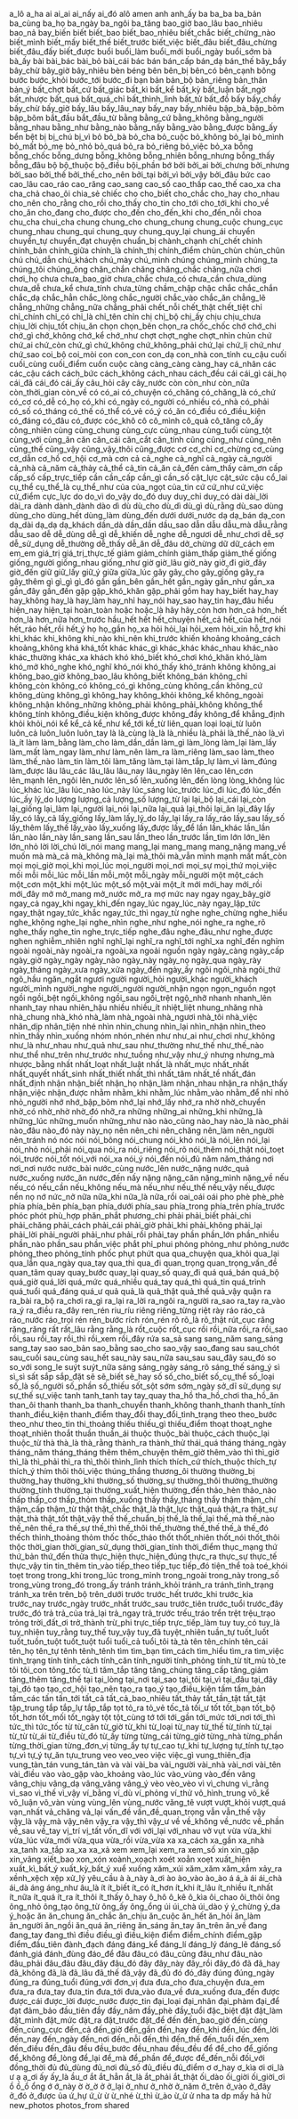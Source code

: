 a_lô
a_ha
ai
ai_ai
ai_nấy
ai_đó
alô
amen
anh
anh_ấy
ba
ba_ba
ba_bản
ba_cùng
ba_họ
ba_ngày
ba_ngôi
ba_tăng
bao_giờ
bao_lâu
bao_nhiêu
bao_nả
bay_biến
biết
biết_bao
biết_bao_nhiêu
biết_chắc
biết_chừng_nào
biết_mình
biết_mấy
biết_thế
biết_trước
biết_việc
biết_đâu
biết_đâu_chừng
biết_đâu_đấy
biết_được
buổi
buổi_làm
buổi_mới
buổi_ngày
buổi_sớm
bà
bà_ấy
bài
bài_bác
bài_bỏ
bài_cái
bác
bán
bán_cấp
bán_dạ
bán_thế
bây_bẩy
bây_chừ
bây_giờ
bây_nhiêu
bèn
béng
bên
bên_bị
bên_có
bên_cạnh
bông
bước
bước_khỏi
bước_tới
bước_đi
bạn
bản
bản_bộ
bản_riêng
bản_thân
bản_ý
bất_chợt
bất_cứ
bất_giác
bất_kì
bất_kể
bất_kỳ
bất_luận
bất_ngờ
bất_nhược
bất_quá
bất_quá_chỉ
bất_thình_lình
bất_tử
bất_đồ
bấy
bấy_chầy
bấy_chừ
bấy_giờ
bấy_lâu
bấy_lâu_nay
bấy_nay
bấy_nhiêu
bập_bà_bập_bõm
bập_bõm
bắt_đầu
bắt_đầu_từ
bằng
bằng_cứ
bằng_không
bằng_người
bằng_nhau
bằng_như
bằng_nào
bằng_nấy
bằng_vào
bằng_được
bằng_ấy
bển
bệt
bị
bị_chú
bị_vì
bỏ
bỏ_bà
bỏ_cha
bỏ_cuộc
bỏ_không
bỏ_lại
bỏ_mình
bỏ_mất
bỏ_mẹ
bỏ_nhỏ
bỏ_quá
bỏ_ra
bỏ_riêng
bỏ_việc
bỏ_xa
bỗng
bỗng_chốc
bỗng_dưng
bỗng_không
bỗng_nhiên
bỗng_nhưng
bỗng_thấy
bỗng_đâu
bộ
bộ_thuộc
bộ_điều
bội_phần
bớ
bởi
bởi_ai
bởi_chưng
bởi_nhưng
bởi_sao
bởi_thế
bởi_thế_cho_nên
bởi_tại
bởi_vì
bởi_vậy
bởi_đâu
bức
cao
cao_lâu
cao_ráo
cao_răng
cao_sang
cao_số
cao_thấp
cao_thế
cao_xa
cha
cha_chả
chao_ôi
chia_sẻ
chiếc
cho
cho_biết
cho_chắc
cho_hay
cho_nhau
cho_nên
cho_rằng
cho_rồi
cho_thấy
cho_tin
cho_tới
cho_tới_khi
cho_về
cho_ăn
cho_đang
cho_được
cho_đến
cho_đến_khi
cho_đến_nỗi
choa
chu_cha
chui_cha
chung
chung_cho
chung_chung
chung_cuộc
chung_cục
chung_nhau
chung_qui
chung_quy
chung_quy_lại
chung_ái
chuyển
chuyển_tự
chuyển_đạt
chuyện
chuẩn_bị
chành_chạnh
chí_chết
chính
chính_bản
chính_giữa
chính_là
chính_thị
chính_điểm
chùn_chùn
chùn_chũn
chú
chú_dẫn
chú_khách
chú_mày
chú_mình
chúng
chúng_mình
chúng_ta
chúng_tôi
chúng_ông
chăn_chắn
chăng
chăng_chắc
chăng_nữa
chơi
chơi_họ
chưa
chưa_bao_giờ
chưa_chắc
chưa_có
chưa_cần
chưa_dùng
chưa_dễ
chưa_kể
chưa_tính
chưa_từng
chầm_chập
chậc
chắc
chắc_chắn
chắc_dạ
chắc_hẳn
chắc_lòng
chắc_người
chắc_vào
chắc_ăn
chẳng_lẽ
chẳng_những
chẳng_nữa
chẳng_phải
chết_nỗi
chết_thật
chết_tiệt
chỉ
chỉ_chính
chỉ_có
chỉ_là
chỉ_tên
chỉn
chị
chị_bộ
chị_ấy
chịu
chịu_chưa
chịu_lời
chịu_tốt
chịu_ăn
chọn
chọn_bên
chọn_ra
chốc_chốc
chớ
chớ_chi
chớ_gì
chớ_không
chớ_kể
chớ_như
chợt
chợt_nghe
chợt_nhìn
chủn
chứ
chứ_ai
chứ_còn
chứ_gì
chứ_không
chứ_không_phải
chứ_lại
chứ_lị
chứ_như
chứ_sao
coi_bộ
coi_mòi
con
con_con
con_dạ
con_nhà
con_tính
cu_cậu
cuối
cuối_cùng
cuối_điểm
cuốn
cuộc
càng
càng_càng
càng_hay
cá_nhân
các
các_cậu
cách
cách_bức
cách_không
cách_nhau
cách_đều
cái
cái_gì
cái_họ
cái_đã
cái_đó
cái_ấy
câu_hỏi
cây
cây_nước
còn
còn_như
còn_nữa
còn_thời_gian
còn_về
có
có_ai
có_chuyện
có_chăng
có_chăng_là
có_chứ
có_cơ
có_dễ
có_họ
có_khi
có_ngày
có_người
có_nhiều
có_nhà
có_phải
có_số
có_tháng
có_thế
có_thể
có_vẻ
có_ý
có_ăn
có_điều
có_điều_kiện
có_đáng
có_đâu
có_được
cóc_khô
cô
cô_mình
cô_quả
cô_tăng
cô_ấy
công_nhiên
cùng
cùng_chung
cùng_cực
cùng_nhau
cùng_tuổi
cùng_tột
cùng_với
cùng_ăn
căn
căn_cái
căn_cắt
căn_tính
cũng
cũng_như
cũng_nên
cũng_thế
cũng_vậy
cũng_vậy_thôi
cũng_được
cơ
cơ_chỉ
cơ_chừng
cơ_cùng
cơ_dẫn
cơ_hồ
cơ_hội
cơ_mà
cơn
cả
cả_nghe
cả_nghĩ
cả_ngày
cả_người
cả_nhà
cả_năm
cả_thảy
cả_thể
cả_tin
cả_ăn
cả_đến
cảm_thấy
cảm_ơn
cấp
cấp_số
cấp_trực_tiếp
cần
cần_cấp
cần_gì
cần_số
cật_lực
cật_sức
cậu
cổ_lai
cụ_thể
cụ_thể_là
cụ_thể_như
của
của_ngọt
của_tin
cứ
cứ_như
cứ_việc
cứ_điểm
cực_lực
do
do_vì
do_vậy
do_đó
duy
duy_chỉ
duy_có
dài
dài_lời
dài_ra
dành
dành_dành
dào
dì
dù
dù_cho
dù_dì
dù_gì
dù_rằng
dù_sao
dùng
dùng_cho
dùng_hết
dùng_làm
dùng_đến
dưới
dưới_nước
dạ
dạ_bán
dạ_con
dạ_dài
dạ_dạ
dạ_khách
dần_dà
dần_dần
dầu_sao
dẫn
dẫu
dẫu_mà
dẫu_rằng
dẫu_sao
dễ
dễ_dùng
dễ_gì
dễ_khiến
dễ_nghe
dễ_ngươi
dễ_như_chơi
dễ_sợ
dễ_sử_dụng
dễ_thường
dễ_thấy
dễ_ăn
dễ_đâu
dở_chừng
dữ
dữ_cách
em
em_em
giá_trị
giá_trị_thực_tế
giảm
giảm_chính
giảm_thấp
giảm_thế
giống
giống_người
giống_nhau
giống_như
giờ
giờ_lâu
giờ_này
giờ_đi
giờ_đây
giờ_đến
giữ
giữ_lấy
giữ_ý
giữa
giữa_lúc
gây
gây_cho
gây_giống
gây_ra
gây_thêm
gì
gì_gì
gì_đó
gần
gần_bên
gần_hết
gần_ngày
gần_như
gần_xa
gần_đây
gần_đến
gặp
gặp_khó_khăn
gặp_phải
gồm
hay
hay_biết
hay_hay
hay_không
hay_là
hay_làm
hay_nhỉ
hay_nói
hay_sao
hay_tin
hay_đâu
hiểu
hiện_nay
hiện_tại
hoàn_toàn
hoặc
hoặc_là
hãy
hãy_còn
hơn
hơn_cả
hơn_hết
hơn_là
hơn_nữa
hơn_trước
hầu_hết
hết
hết_chuyện
hết_cả
hết_của
hết_nói
hết_ráo
hết_rồi
hết_ý
họ
họ_gần
họ_xa
hỏi
hỏi_lại
hỏi_xem
hỏi_xin
hỗ_trợ
khi
khi_khác
khi_không
khi_nào
khi_nên
khi_trước
khiến
khoảng
khoảng_cách
khoảng_không
khá
khá_tốt
khác
khác_gì
khác_khác
khác_nhau
khác_nào
khác_thường
khác_xa
khách
khó
khó_biết
khó_chơi
khó_khăn
khó_làm
khó_mở
khó_nghe
khó_nghĩ
khó_nói
khó_thấy
khó_tránh
không
không_ai
không_bao_giờ
không_bao_lâu
không_biết
không_bán
không_chỉ
không_còn
không_có
không_có_gì
không_cùng
không_cần
không_cứ
không_dùng
không_gì
không_hay
không_khỏi
không_kể
không_ngoài
không_nhận
không_những
không_phải
không_phải_không
không_thể
không_tính
không_điều_kiện
không_được
không_đầy
không_để
khẳng_định
khỏi
khỏi_nói
kể
kể_cả
kể_như
kể_tới
kể_từ
liên_quan
loại
loại_từ
luôn
luôn_cả
luôn_luôn
luôn_tay
là
là_cùng
là_là
là_nhiều
là_phải
là_thế_nào
là_vì
là_ít
làm
làm_bằng
làm_cho
làm_dần_dần
làm_gì
làm_lòng
làm_lại
làm_lấy
làm_mất
làm_ngay
làm_như
làm_nên
làm_ra
làm_riêng
làm_sao
làm_theo
làm_thế_nào
làm_tin
làm_tôi
làm_tăng
làm_tại
làm_tắp_lự
làm_vì
làm_đúng
làm_được
lâu
lâu_các
lâu_lâu
lâu_nay
lâu_ngày
lên
lên_cao
lên_cơn
lên_mạnh
lên_ngôi
lên_nước
lên_số
lên_xuống
lên_đến
lòng
lòng_không
lúc
lúc_khác
lúc_lâu
lúc_nào
lúc_này
lúc_sáng
lúc_trước
lúc_đi
lúc_đó
lúc_đến
lúc_ấy
lý_do
lượng
lượng_cả
lượng_số
lượng_từ
lại
lại_bộ
lại_cái
lại_còn
lại_giống
lại_làm
lại_người
lại_nói
lại_nữa
lại_quả
lại_thôi
lại_ăn
lại_đây
lấy
lấy_có
lấy_cả
lấy_giống
lấy_làm
lấy_lý_do
lấy_lại
lấy_ra
lấy_ráo
lấy_sau
lấy_số
lấy_thêm
lấy_thế
lấy_vào
lấy_xuống
lấy_được
lấy_để
lần
lần_khác
lần_lần
lần_nào
lần_này
lần_sang
lần_sau
lần_theo
lần_trước
lần_tìm
lớn
lớn_lên
lớn_nhỏ
lời
lời_chú
lời_nói
mang
mang_lại
mang_mang
mang_nặng
mang_về
muốn
mà
mà_cả
mà_không
mà_lại
mà_thôi
mà_vẫn
mình
mạnh
mất
mất_còn
mọi
mọi_giờ
mọi_khi
mọi_lúc
mọi_người
mọi_nơi
mọi_sự
mọi_thứ
mọi_việc
mối
mỗi
mỗi_lúc
mỗi_lần
mỗi_một
mỗi_ngày
mỗi_người
một
một_cách
một_cơn
một_khi
một_lúc
một_số
một_vài
một_ít
mới
mới_hay
mới_rồi
mới_đây
mở
mở_mang
mở_nước
mở_ra
mợ
mức
nay
ngay
ngay_bây_giờ
ngay_cả
ngay_khi
ngay_khi_đến
ngay_lúc
ngay_lúc_này
ngay_lập_tức
ngay_thật
ngay_tức_khắc
ngay_tức_thì
ngay_từ
nghe
nghe_chừng
nghe_hiểu
nghe_không
nghe_lại
nghe_nhìn
nghe_như
nghe_nói
nghe_ra
nghe_rõ
nghe_thấy
nghe_tin
nghe_trực_tiếp
nghe_đâu
nghe_đâu_như
nghe_được
nghen
nghiễm_nhiên
nghĩ
nghĩ_lại
nghĩ_ra
nghĩ_tới
nghĩ_xa
nghĩ_đến
nghỉm
ngoài
ngoài_này
ngoài_ra
ngoài_xa
ngoải
nguồn
ngày
ngày_càng
ngày_cấp
ngày_giờ
ngày_ngày
ngày_nào
ngày_này
ngày_nọ
ngày_qua
ngày_rày
ngày_tháng
ngày_xưa
ngày_xửa
ngày_đến
ngày_ấy
ngôi
ngôi_nhà
ngôi_thứ
ngõ_hầu
ngăn_ngắt
ngươi
người
người_hỏi
người_khác
người_khách
người_mình
người_nghe
người_người
người_nhận
ngọn
ngọn_nguồn
ngọt
ngồi
ngồi_bệt
ngồi_không
ngồi_sau
ngồi_trệt
ngộ_nhỡ
nhanh
nhanh_lên
nhanh_tay
nhau
nhiên_hậu
nhiều
nhiều_ít
nhiệt_liệt
nhung_nhăng
nhà
nhà_chung
nhà_khó
nhà_làm
nhà_ngoài
nhà_ngươi
nhà_tôi
nhà_việc
nhân_dịp
nhân_tiện
nhé
nhìn
nhìn_chung
nhìn_lại
nhìn_nhận
nhìn_theo
nhìn_thấy
nhìn_xuống
nhóm
nhón_nhén
như
như_ai
như_chơi
như_không
như_là
như_nhau
như_quả
như_sau
như_thường
như_thế
như_thế_nào
như_thể
như_trên
như_trước
như_tuồng
như_vậy
như_ý
nhưng
nhưng_mà
nhược_bằng
nhất
nhất_loạt
nhất_luật
nhất_là
nhất_mực
nhất_nhất
nhất_quyết
nhất_sinh
nhất_thiết
nhất_thì
nhất_tâm
nhất_tề
nhất_đán
nhất_định
nhận
nhận_biết
nhận_họ
nhận_làm
nhận_nhau
nhận_ra
nhận_thấy
nhận_việc
nhận_được
nhằm
nhằm_khi
nhằm_lúc
nhằm_vào
nhằm_để
nhỉ
nhỏ
nhỏ_người
nhớ
nhớ_bập_bõm
nhớ_lại
nhớ_lấy
nhớ_ra
nhờ
nhờ_chuyển
nhờ_có
nhờ_nhờ
nhờ_đó
nhỡ_ra
những
những_ai
những_khi
những_là
những_lúc
những_muốn
những_như
nào
nào_cũng
nào_hay
nào_là
nào_phải
nào_đâu
nào_đó
này
này_nọ
nên
nên_chi
nên_chăng
nên_làm
nên_người
nên_tránh
nó
nóc
nói
nói_bông
nói_chung
nói_khó
nói_là
nói_lên
nói_lại
nói_nhỏ
nói_phải
nói_qua
nói_ra
nói_riêng
nói_rõ
nói_thêm
nói_thật
nói_toẹt
nói_trước
nói_tốt
nói_với
nói_xa
nói_ý
nói_đến
nói_đủ
năm
năm_tháng
nơi
nơi_nơi
nước
nước_bài
nước_cùng
nước_lên
nước_nặng
nước_quả
nước_xuống
nước_ăn
nước_đến
nấy
nặng
nặng_căn
nặng_mình
nặng_về
nếu
nếu_có
nếu_cần
nếu_không
nếu_mà
nếu_như
nếu_thế
nếu_vậy
nếu_được
nền
nọ
nớ
nức_nở
nữa
nữa_khi
nữa_là
nữa_rồi
oai_oái
oái
pho
phè
phè_phè
phía
phía_bên
phía_bạn
phía_dưới
phía_sau
phía_trong
phía_trên
phía_trước
phóc
phót
phù_hợp
phăn_phắt
phương_chi
phải
phải_biết
phải_chi
phải_chăng
phải_cách
phải_cái
phải_giờ
phải_khi
phải_không
phải_lại
phải_lời
phải_người
phải_như
phải_rồi
phải_tay
phần
phần_lớn
phần_nhiều
phần_nào
phần_sau
phần_việc
phắt
phỉ_phui
phỏng
phỏng_như
phỏng_nước
phỏng_theo
phỏng_tính
phốc
phụt
phứt
qua
qua_chuyện
qua_khỏi
qua_lại
qua_lần
qua_ngày
qua_tay
qua_thì
qua_đi
quan_trọng
quan_trọng_vấn_đề
quan_tâm
quay
quay_bước
quay_lại
quay_số
quay_đi
quá
quá_bán
quá_bộ
quá_giờ
quá_lời
quá_mức
quá_nhiều
quá_tay
quá_thì
quá_tin
quá_trình
quá_tuổi
quá_đáng
quá_ư
quả
quả_là
quả_thật
quả_thế
quả_vậy
quận
ra
ra_bài
ra_bộ
ra_chơi
ra_gì
ra_lại
ra_lời
ra_ngôi
ra_người
ra_sao
ra_tay
ra_vào
ra_ý
ra_điều
ra_đây
ren_rén
riu_ríu
riêng
riêng_từng
riệt
rày
ráo
ráo_cả
ráo_nước
ráo_trọi
rén
rén_bước
rích
rón_rén
rõ
rõ_là
rõ_thật
rút_cục
răng
răng_răng
rất
rất_lâu
rằng
rằng_là
rốt_cuộc
rốt_cục
rồi
rồi_nữa
rồi_ra
rồi_sao
rồi_sau
rồi_tay
rồi_thì
rồi_xem
rồi_đây
rứa
sa_sả
sang
sang_năm
sang_sáng
sang_tay
sao
sao_bản
sao_bằng
sao_cho
sao_vậy
sao_đang
sau
sau_chót
sau_cuối
sau_cùng
sau_hết
sau_này
sau_nữa
sau_sau
sau_đây
sau_đó
so
so_với
song_le
suýt
suýt_nữa
sáng
sáng_ngày
sáng_rõ
sáng_thế
sáng_ý
sì
sì_sì
sất
sắp
sắp_đặt
sẽ
sẽ_biết
sẽ_hay
số
số_cho_biết
số_cụ_thể
số_loại
số_là
số_người
số_phần
số_thiếu
sốt_sột
sớm
sớm_ngày
sở_dĩ
sử_dụng
sự
sự_thế
sự_việc
tanh
tanh_tanh
tay
tay_quay
tha_hồ
tha_hồ_chơi
tha_hồ_ăn
than_ôi
thanh
thanh_ba
thanh_chuyển
thanh_không
thanh_thanh
thanh_tính
thanh_điều_kiện
thanh_điểm
thay_đổi
thay_đổi_tình_trạng
theo
theo_bước
theo_như
theo_tin
thi_thoảng
thiếu
thiếu_gì
thiếu_điểm
thoạt
thoạt_nghe
thoạt_nhiên
thoắt
thuần
thuần_ái
thuộc
thuộc_bài
thuộc_cách
thuộc_lại
thuộc_từ
thà
thà_là
thà_rằng
thành_ra
thành_thử
thái_quá
tháng
tháng_ngày
tháng_năm
tháng_tháng
thêm
thêm_chuyện
thêm_giờ
thêm_vào
thì
thì_giờ
thì_là
thì_phải
thì_ra
thì_thôi
thình_lình
thích
thích_cứ
thích_thuộc
thích_tự
thích_ý
thím
thôi
thôi_việc
thúng_thắng
thương_ôi
thường
thường_bị
thường_hay
thường_khi
thường_số
thường_sự
thường_thôi
thường_thường
thường_tính
thường_tại
thường_xuất_hiện
thường_đến
thảo_hèn
thảo_nào
thấp
thấp_cơ
thấp_thỏm
thấp_xuống
thấy
thấy_tháng
thẩy
thậm
thậm_chí
thậm_cấp
thậm_từ
thật
thật_chắc
thật_là
thật_lực
thật_quả
thật_ra
thật_sự
thật_thà
thật_tốt
thật_vậy
thế
thế_chuẩn_bị
thế_là
thế_lại
thế_mà
thế_nào
thế_nên
thế_ra
thế_sự
thế_thì
thế_thôi
thế_thường
thế_thế
thế_à
thế_đó
thếch
thỉnh_thoảng
thỏm
thốc
thốc_tháo
thốt
thốt_nhiên
thốt_nói
thốt_thôi
thộc
thời_gian
thời_gian_sử_dụng
thời_gian_tính
thời_điểm
thục_mạng
thứ
thứ_bản
thứ_đến
thửa
thực_hiện
thực_hiện_đúng
thực_ra
thực_sự
thực_tế
thực_vậy
tin
tin_thêm
tin_vào
tiếp_theo
tiếp_tục
tiếp_đó
tiện_thể
toà
toé_khói
toẹt
trong
trong_khi
trong_lúc
trong_mình
trong_ngoài
trong_này
trong_số
trong_vùng
trong_đó
trong_ấy
tránh
tránh_khỏi
tránh_ra
tránh_tình_trạng
tránh_xa
trên
trên_bộ
trên_dưới
trước
trước_hết
trước_khi
trước_kia
trước_nay
trước_ngày
trước_nhất
trước_sau
trước_tiên
trước_tuổi
trước_đây
trước_đó
trả
trả_của
trả_lại
trả_ngay
trả_trước
trếu_tráo
trển
trệt
trệu_trạo
trỏng
trời_đất_ơi
trở_thành
trừ_phi
trực_tiếp
trực_tiếp_làm
tuy
tuy_có
tuy_là
tuy_nhiên
tuy_rằng
tuy_thế
tuy_vậy
tuy_đã
tuyệt_nhiên
tuần_tự
tuốt_luốt
tuốt_tuồn_tuột
tuốt_tuột
tuổi
tuổi_cả
tuổi_tôi
tà_tà
tên
tên_chính
tên_cái
tên_họ
tên_tự
tênh
tênh_tênh
tìm
tìm_bạn
tìm_cách
tìm_hiểu
tìm_ra
tìm_việc
tình_trạng
tính
tính_cách
tính_căn
tính_người
tính_phỏng
tính_từ
tít_mù
tò_te
tôi
tôi_con
tông_tốc
tù_tì
tăm_tắp
tăng
tăng_chúng
tăng_cấp
tăng_giảm
tăng_thêm
tăng_thế
tại
tại_lòng
tại_nơi
tại_sao
tại_tôi
tại_vì
tại_đâu
tại_đây
tại_đó
tạo
tạo_cơ_hội
tạo_nên
tạo_ra
tạo_ý
tạo_điều_kiện
tấm
tấm_bản
tấm_các
tấn
tấn_tới
tất_cả
tất_cả_bao_nhiêu
tất_thảy
tất_tần_tật
tất_tật
tập_trung
tắp
tắp_lự
tắp_tắp
tọt
tỏ_ra
tỏ_vẻ
tốc_tả
tối_ư
tốt
tốt_bạn
tốt_bộ
tốt_hơn
tốt_mối
tốt_ngày
tột
tột_cùng
tớ
tới
tới_gần
tới_mức
tới_nơi
tới_thì
tức_thì
tức_tốc
từ
từ_căn
từ_giờ
từ_khi
từ_loại
từ_nay
từ_thế
từ_tính
từ_tại
từ_từ
từ_ái
từ_điều
từ_đó
từ_ấy
từng
từng_cái
từng_giờ
từng_nhà
từng_phần
từng_thời_gian
từng_đơn_vị
từng_ấy
tự
tự_cao
tự_khi
tự_lượng
tự_tính
tự_tạo
tự_vì
tự_ý
tự_ăn
tựu_trung
veo
veo_veo
việc
việc_gì
vung_thiên_địa
vung_tàn_tán
vung_tán_tàn
và
vài
vài_ba
vài_người
vài_nhà
vài_nơi
vài_tên
vài_điều
vào
vào_gặp
vào_khoảng
vào_lúc
vào_vùng
vào_đến
vâng
vâng_chịu
vâng_dạ
vâng_vâng
vâng_ý
vèo
vèo_vèo
vì
vì_chưng
vì_rằng
vì_sao
vì_thế
vì_vậy
ví_bằng
ví_dù
ví_phỏng
ví_thử
vô_hình_trung
vô_kể
vô_luận
vô_vàn
vùng
vùng_lên
vùng_nước
văng_tê
vượt
vượt_khỏi
vượt_quá
vạn_nhất
vả_chăng
vả_lại
vấn_đề
vấn_đề_quan_trọng
vẫn
vẫn_thế
vậy
vậy_là
vậy_mà
vậy_nên
vậy_ra
vậy_thì
vậy_ư
về
về_không
về_nước
về_phần
về_sau
về_tay
vị_trí
vị_tất
vốn_dĩ
với
với_lại
với_nhau
vở
vụt
vừa
vừa_khi
vừa_lúc
vừa_mới
vừa_qua
vừa_rồi
vừa_vừa
xa
xa_cách
xa_gần
xa_nhà
xa_tanh
xa_tắp
xa_xa
xa_xả
xem
xem_lại
xem_ra
xem_số
xin
xin_gặp
xin_vâng
xiết_bao
xon_xón
xoành_xoạch
xoét
xoẳn
xoẹt
xuất_hiện
xuất_kì_bất_ý
xuất_kỳ_bất_ý
xuể
xuống
xăm_xúi
xăm_xăm
xăm_xắm
xảy_ra
xềnh_xệch
xệp
xử_lý
yêu_cầu
à
à_này
à_ơi
ào
ào_vào
ào_ào
á
á_à
ái
ái_chà
ái_dà
áng
áng_như
âu_là
ít
ít_biết
ít_có
ít_hơn
ít_khi
ít_lâu
ít_nhiều
ít_nhất
ít_nữa
ít_quá
ít_ra
ít_thôi
ít_thấy
ô_hay
ô_hô
ô_kê
ô_kìa
ôi_chao
ôi_thôi
ông
ông_nhỏ
ông_tạo
ông_từ
ông_ấy
ông_ổng
úi
úi_chà
úi_dào
ý
ý_chừng
ý_da
ý_hoặc
ăn
ăn_chung
ăn_chắc
ăn_chịu
ăn_cuộc
ăn_hết
ăn_hỏi
ăn_làm
ăn_người
ăn_ngồi
ăn_quá
ăn_riêng
ăn_sáng
ăn_tay
ăn_trên
ăn_về
đang
đang_tay
đang_thì
điều
điều_gì
điều_kiện
điểm
điểm_chính
điểm_gặp
điểm_đầu_tiên
đành_đạch
đáng
đáng_kể
đáng_lí
đáng_lý
đáng_lẽ
đáng_số
đánh_giá
đánh_đùng
đáo_để
đâu
đâu_có
đâu_cũng
đâu_như
đâu_nào
đâu_phải
đâu_đâu
đâu_đây
đâu_đó
đây
đây_này
đây_rồi
đây_đó
đã
đã_hay
đã_không
đã_là
đã_lâu
đã_thế
đã_vậy
đã_đủ
đó
đó_đây
đúng
đúng_ngày
đúng_ra
đúng_tuổi
đúng_với
đơn_vị
đưa
đưa_cho
đưa_chuyện
đưa_em
đưa_ra
đưa_tay
đưa_tin
đưa_tới
đưa_vào
đưa_về
đưa_xuống
đưa_đến
được
được_cái
được_lời
được_nước
được_tin
đại_loại
đại_nhân
đại_phàm
đại_để
đạt
đảm_bảo
đầu_tiên
đầy
đầy_năm
đầy_phè
đầy_tuổi
đặc_biệt
đặt
đặt_làm
đặt_mình
đặt_mức
đặt_ra
đặt_trước
đặt_để
đến
đến_bao_giờ
đến_cùng
đến_cùng_cực
đến_cả
đến_giờ
đến_gần
đến_hay
đến_khi
đến_lúc
đến_lời
đến_nay
đến_ngày
đến_nơi
đến_nỗi
đến_thì
đến_thế
đến_tuổi
đến_xem
đến_điều
đến_đâu
đều
đều_bước
đều_nhau
đều_đều
để
để_cho
để_giống
để_không
để_lòng
để_lại
để_mà
để_phần
để_được
để_đến_nỗi
đối_với
đồng_thời
đủ
đủ_dùng
đủ_nơi
đủ_số
đủ_điều
đủ_điểm
ơ
ơ_hay
ơ_kìa
ơi
ơi_là
ư
ạ
ạ_ơi
ấy
ấy_là
ầu_ơ
ắt
ắt_hẳn
ắt_là
ắt_phải
ắt_thật
ối_dào
ối_giời
ối_giời_ơi
ồ
ồ_ồ
ổng
ớ
ớ_này
ờ
ờ_ờ
ở
ở_lại
ở_như
ở_nhờ
ở_năm
ở_trên
ở_vào
ở_đây
ở_đó
ở_được
ủa
ứ_hự
ứ_ừ
ừ
ừ_nhé
ừ_thì
ừ_ào
ừ_ừ
ử
nha
ta
dp
mấy
hả
hử
new_photos
photos_from
shared
